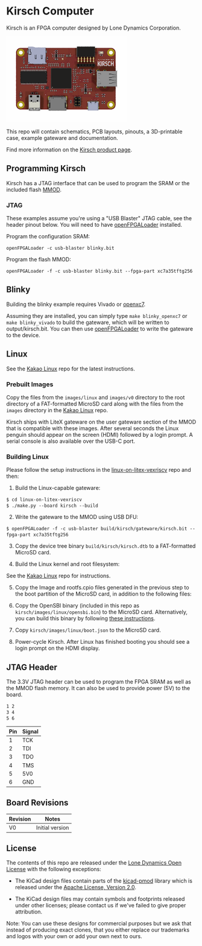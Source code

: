 # Kirsch Computer

Kirsch is an FPGA computer designed by Lone Dynamics Corporation.

![Kirsch Computer](https://github.com/machdyne/kirsch/blob/ce150d8c0c46f4245df2f3ed8568f2bf945f30c8/kirsch.png)

This repo will contain schematics, PCB layouts, pinouts, a 3D-printable case, example gateware and documentation.

Find more information on the [Kirsch product page](https://machdyne.com/product/kirsch-computer/).

## Programming Kirsch

Kirsch has a JTAG interface that can be used to program the SRAM or the included flash [MMOD](https://machdyne.com/product/mmod).

### JTAG

These examples assume you're using a "USB Blaster" JTAG cable, see the header pinout below. You will need to have [openFPGALoader](https://github.com/trabucayre/openFPGALoader) installed.

Program the configuration SRAM:

```
openFPGALoader -c usb-blaster blinky.bit
```

Program the flash MMOD:

```
openFPGALoader -f -c usb-blaster blinky.bit --fpga-part xc7a35tftg256
```

## Blinky 

Building the blinky example requires Vivado or [openxc7](https://github.com/openxc7).

Assuming they are installed, you can simply type `make blinky_openxc7` or `make blinky_vivado` to build the gateware, which will be written to output/kirsch.bit. You can then use [openFPGALoader](https://github.com/trabucayre/openFPGALoader) to write the gateware to the device.

## Linux

See the [Kakao Linux](https://github.com/machdyne/kakao) repo for the latest instructions.

### Prebuilt Images

Copy the files from the `images/linux` and `images/v0` directory to the root directory of a FAT-formatted MicroSD card along with the files from the `images` directory in the [Kakao Linux](https://github.com/machdyne/kakao) repo.

Kirsch ships with LiteX gateware on the user gateware section of the MMOD that is compatible with these images. After several seconds the Linux penguin should appear on the screen (HDMI) followed by a login prompt. A serial console is also available over the USB-C port.

### Building Linux

Please follow the setup instructions in the [linux-on-litex-vexriscv](https://github.com/litex-hub/linux-on-litex-vexriscv) repo and then:

1. Build the Linux-capable gateware:

```
$ cd linux-on-litex-vexriscv
$ ./make.py --board kirsch --build
```

2. Write the gateware to the MMOD using USB DFU:

```
$ openFPGALoader -f -c usb-blaster build/kirsch/gateware/kirsch.bit --fpga-part xc7a35tftg256 
```
3. Copy the device tree binary `build/kirsch/kirsch.dtb` to a FAT-formatted MicroSD card.

4. Build the Linux kernel and root filesystem:

See the [Kakao Linux](https://github.com/machdyne/kakao?tab=readme-ov-file#optional-building-kakao-linux) repo for instructions.

5. Copy the Image and rootfs.cpio files generated in the previous step to the boot partition of the MicroSD card, in addition to the following files:

6. Copy the OpenSBI binary (included in this repo as `kirsch/images/linux/opensbi.bin`) to the MicroSD card. Alternatively, you can build this binary by following [these instructions](https://github.com/litex-hub/linux-on-litex-vexriscv#-generating-the-opensbi-binary-optional).

7. Copy `kirsch/images/linux/boot.json` to the MicroSD card.

8. Power-cycle Kirsch. After Linux has finished booting you should see a login prompt on the HDMI display.

## JTAG Header

The 3.3V JTAG header can be used to program the FPGA SRAM as well as the MMOD flash memory. It can also be used to provide power (5V) to the board.

```
1 2
3 4
5 6
```

| Pin | Signal |
| --- | ------ |
| 1 | TCK |
| 2 | TDI |
| 3 | TDO |
| 4 | TMS |
| 5 | 5V0 |
| 6 | GND |

## Board Revisions

| Revision | Notes |
| -------- | ----- |
| V0 | Initial version |

## License

The contents of this repo are released under the [Lone Dynamics Open License](LICENSE.md) with the following exceptions:

- The KiCad design files contain parts of the [kicad-pmod](https://github.com/mithro/kicad-pmod) library which is released under the [Apache License, Version 2.0](https://www.apache.org/licenses/LICENSE-2.0.html).

- The KiCad design files may contain symbols and footprints released under other licenses; please contact us if we've failed to give proper attribution.

Note: You can use these designs for commercial purposes but we ask that instead of producing exact clones, that you either replace our trademarks and logos with your own or add your own next to ours.
